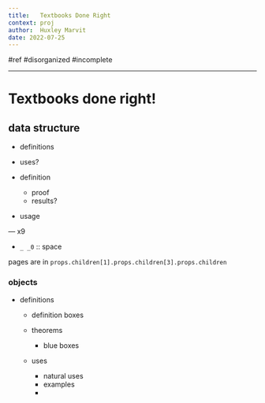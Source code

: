 ```yaml
---
title:   Textbooks Done Right
context: proj
author:  Huxley Marvit
date: 2022-07-25
---
```


#ref
#disorganized #incomplete

***

# Textbooks done right!

## data structure

- definitions
- uses?



- definition 
	- proof
	- results?
- usage

— x9

- `_ _0` :: space


pages are in `props.children[1].props.children[3].props.children`

### objects

- definitions
	- definition boxes
	- theorems
		- blue boxes
		
	- uses
		- natural uses
		- examples
		- 






